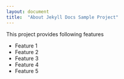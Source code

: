 ```yaml
---
layout: document
title:  "About Jekyll Docs Sample Project"
---
```

This project provides following features
<ul class="posts">
    <li>Feature 1</li>
    <li>Feature 2</li>
    <li>Feature 3</li>
    <li>Feature 4</li>
    <li>Feature 5</li>
</ul>